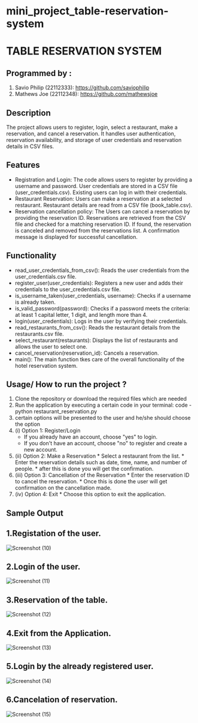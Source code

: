 # mini_project_table-reservation-system

# TABLE RESERVATION SYSTEM


## Programmed by :

1. Savio Philip (22112333): https://github.com/saviophilip
2. Mathews Joe (22112348): https://github.com/mathewsjoe

## Description 

The project allows users to register, login, select a restaurant, make a reservation, and cancel a reservation. It handles user authentication, reservation availability, and storage of user credentials and reservation details in CSV files.

## Features 

* Registration and Login:
  The code allows users to register by providing a username and password.
  User credentials are stored in a CSV file (user_credentials.csv).
  Existing users can log in with their credentials.
* Restaurant Reservation:
  Users can make a reservation at a selected restaurant.
  Restaurant details are read from a CSV file (book_table.csv).
* Reservation cancellation policy:
  The Users can cancel a reservation by providing the reservation ID.
  Reservations are retrieved from the CSV file and checked for a matching reservation ID.
  If found, the reservation is canceled and removed from the reservations list.
  A confirmation message is displayed for successful cancellation.

## Functionality

* read_user_credentials_from_csv(): Reads the user credentials from the user_credentials.csv file.
* register_user(user_credentials): Registers a new user and adds their credentials to the user_credentials.csv file.
* is_username_taken(user_credentials, username): Checks if a username is already taken.
* is_valid_password(password): Checks if a password meets the criteria: at least 1 capital letter, 1 digit, and length more than 4.
* login(user_credentials): Logs in the user by verifying their credentials.
* read_restaurants_from_csv(): Reads the restaurant details from the restaurants.csv file.
* select_restaurant(restaurants): Displays the list of restaurants and allows the user to select one.
* cancel_reservation(reservation_id): Cancels a reservation.
* main(): The main function tkes care of the overall functionality of the hotel reservation system.

## Usage/ How to run the project ? 

1. Clone the repository or download the required files which are needed
2. Run the application by executing a certain code in your terminal:
   code - python restaurant_reservation.py
3. certain options will be presented to the user and he/she should choose the option
4.  (i) Option 1: Register/Login
       * If you already have an account, choose "yes" to login.
       * If you don't have an account, choose "no" to register and create a new account.
5. (ii) Option 2: Make a Reservation
       * Select a restaurant from the list.
       * Enter the reservation details such as date, time, name, and number of people.
       * after this is done you will get the confirmation.
6. (iii) Option 3: Cancellation of the Reservation
       * Enter the reservation ID to cancel the reservation.
       * Once this is done the user will get confirmation on the cancellation made.
7. (iv) Option 4: Exit
       * Choose this option to exit the application.
   

## Sample Output

## 1.Registation of the user.

![Screenshot (10)](https://github.com/mathewsjoe/mini_project_table-reservation-system/assets/118895154/3de7fee3-7473-4051-a53b-20b1d56e4c2f)


## 2.Login of the user.

![Screenshot (11)](https://github.com/mathewsjoe/mini_project_table-reservation-system/assets/118895154/b438e68e-5bbc-4cf1-a2b8-fd600e837674)


## 3.Reservation of the table.

![Screenshot (12)](https://github.com/mathewsjoe/mini_project_table-reservation-system/assets/118895154/7efc76c3-1b79-45bf-a913-f0a37c22a63a)


## 4.Exit from the Application.

![Screenshot (13)](https://github.com/mathewsjoe/mini_project_table-reservation-system/assets/118895154/db2366b0-fe47-495e-bf04-f37294d83513)


## 5.Login by the already registered user.

![Screenshot (14)](https://github.com/mathewsjoe/mini_project_table-reservation-system/assets/118895154/33ad0aa5-8326-405a-a8e6-15c032f3b67b)


## 6.Cancelation of reservation.

![Screenshot (15)](https://github.com/mathewsjoe/mini_project_table-reservation-system/assets/118895154/96a896e5-11ab-47af-bc38-526b2e66e05c)

